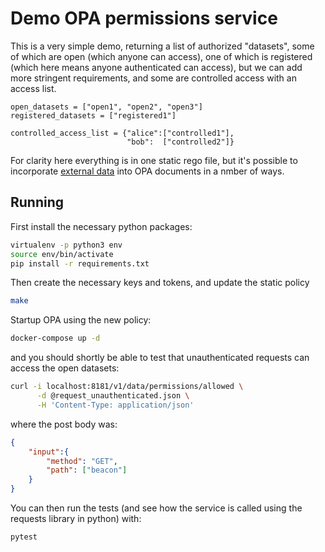 # Demo OPA permissions service

This is a very simple demo, returning a list of authorized "datasets",
some of which are open (which anyone can access), one of which is registered
(which here means anyone authenticated can access), but we can add more stringent
requirements, and some are controlled access with an access list.

```
open_datasets = ["open1", "open2", "open3"]
registered_datasets = ["registered1"]

controlled_access_list = {"alice":["controlled1"],
                          "bob":  ["controlled2"]}

```

For clarity here everything is in one static rego file, but it's possible to
incorporate [external data](https://www.openpolicyagent.org/docs/latest/external-data/)
into OPA documents in a nmber of ways.

## Running

First install the necessary python packages:

```bash
virtualenv -p python3 env
source env/bin/activate
pip install -r requirements.txt
```

Then create the necessary keys and tokens, and update
the static policy

```bash
make
```

Startup OPA using the new policy:

```bash
docker-compose up -d
```

and you should shortly be able to test that unauthenticated requests can access
the open datasets:

```bash
curl -i localhost:8181/v1/data/permissions/allowed \
      -d @request_unauthenticated.json \
      -H 'Content-Type: application/json'
```

where the post body was:

```json
{
    "input":{
        "method": "GET",
        "path": ["beacon"]
    }
}
```

You can then run the tests (and see how the service is called using the 
requests library in python) with:
```
pytest
```